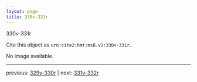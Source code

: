 ```yaml
---
layout: page
title: 330v-331r
---
```


330v-331r

Cite this object as `urn:cite2:hmt:msB.v1:330v-331r`.

No image available. 



---

previous: [329v-330r](../329v-330r/) | next: [331v-332r](../331v-332r/)